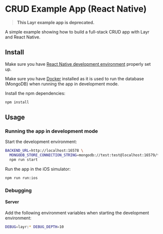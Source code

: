 # CRUD Example App (React Native)

> **This Layr example app is deprecated.**

A simple example showing how to build a full-stack CRUD app with Layr and React Native.

## Install

Make sure you have [React Native development environment](https://reactnative.dev/docs/environment-setup) properly set up.

Make sure you have [Docker](https://www.docker.com/) installed as it is used to run the database (MongoDB) when running the app in development mode.

Install the npm dependencies:

```sh
npm install
```

## Usage

### Running the app in development mode

Start the development environment:

```sh
BACKEND_URL=http://localhost:16578 \
  MONGODB_STORE_CONNECTION_STRING=mongodb://test:test@localhost:16579/test \
  npm run start
```

Run the app in the iOS simulator:

```sh
npm run run:ios
```

### Debugging

#### Server

Add the following environment variables when starting the development environment:

```sh
DEBUG=layr:* DEBUG_DEPTH=10
```
